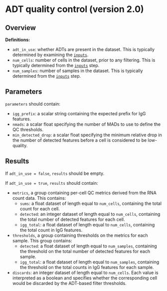 # ADT quality control (version 2.0)

## Overview

**Definitions:**

- `adt_in_use`: whether ADTs are present in the dataset.
  This is typically determined by examining the [`inputs`](../inputs/latest.md). 
- `num_cells`: number of cells in the dataset, prior to any filtering.
  This is typically determined from the [`inputs`](../inputs/latest.md) step.
- `num_samples`: number of samples in the dataset.
  This is typically determined from the [`inputs`](../inputs/latest.md) step.

## Parameters

`parameters` should contain:

- `igg_prefix`: a scalar string containing the expected prefix for IgG features.
- `nmads`: a scalar float specifying the number of MADs to use to define the QC thresholds.
- `min_detected_drop`: a scalar float specifying the minimum relative drop in the number of detected features before a cell is considered to be low-quality.

## Results

If `adt_in_use = false`, `results` should be empty.

If `adt_in_use = true`, `results` should contain:

- `metrics`, a group containing per-cell QC metrics derived from the RNA count data.
  This contains:
  - `sums`: a float dataset of length equal to `num_cells`, containing the total count for each cell.
  - `detected`:  an integer dataset of length equal to `num_cells`, containing the total number of detected features for each cell.
  - `igg_total`: a float dataset of length equal to `num_cells`, containing the total count in IgG features.
- `thresholds`, a group containing thresholds on the metrics for each sample.
  This group contains:
  - `detected`:  a float dataset of length equal to `num_samples`, containing the threshold on the total number of detected features for each sample.
  - `igg_total`: a float dataset of length equal to `num_samples`, containing the threshold on the total counts in IgG features for each sample.
- `discards`: an integer dataset of length equal to `num_cells`.
  Each value is interpreted as a boolean and specifies whether the corresponding cell would be discarded by the ADT-based filter thresholds.
